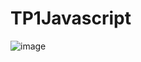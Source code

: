 # TP1Javascript

![image](https://github.com/MarceauLp/TP1Javascript/assets/101061034/6a61a0ba-9897-4bce-a230-4041a8bf5365)
